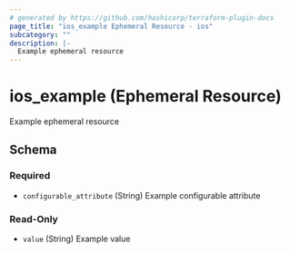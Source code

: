 ```yaml
---
# generated by https://github.com/hashicorp/terraform-plugin-docs
page_title: "ios_example Ephemeral Resource - ios"
subcategory: ""
description: |-
  Example ephemeral resource
---
```


# ios_example (Ephemeral Resource)

Example ephemeral resource



<!-- schema generated by tfplugindocs -->
## Schema

### Required

- `configurable_attribute` (String) Example configurable attribute

### Read-Only

- `value` (String) Example value
